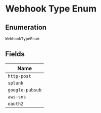 
# Webhook Type Enum

## Enumeration

`WebhookTypeEnum`

## Fields

| Name |
|  --- |
| `http-post` |
| `splunk` |
| `google-pubsub` |
| `aws-sns` |
| `oauth2` |

